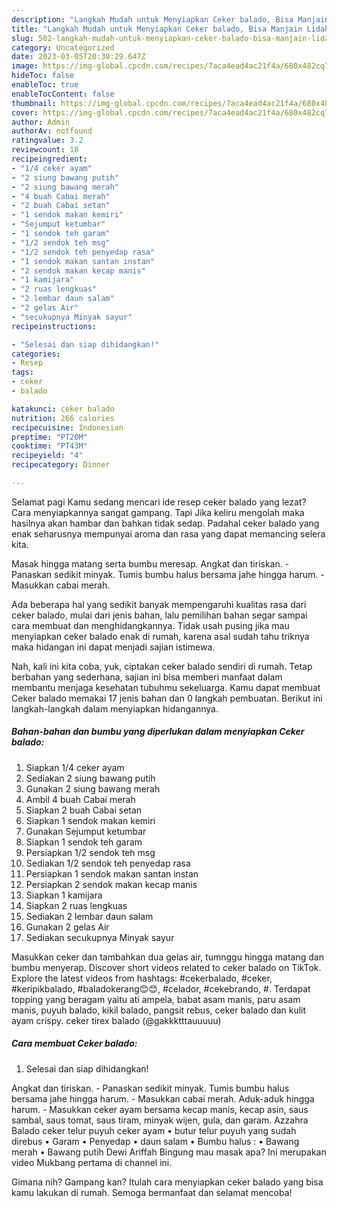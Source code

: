 ```yaml
---
description: "Langkah Mudah untuk Menyiapkan Ceker balado, Bisa Manjain Lidah"
title: "Langkah Mudah untuk Menyiapkan Ceker balado, Bisa Manjain Lidah"
slug: 502-langkah-mudah-untuk-menyiapkan-ceker-balado-bisa-manjain-lidah
category: Uncategorized
date: 2023-03-05T20:30:29.647Z
image: https://img-global.cpcdn.com/recipes/7aca4ead4ac21f4a/680x482cq70/ceker-balado-foto-resep-utama.jpg
hideToc: false
enableToc: true
enableTocContent: false
thumbnail: https://img-global.cpcdn.com/recipes/7aca4ead4ac21f4a/680x482cq70/ceker-balado-foto-resep-utama.jpg
cover: https://img-global.cpcdn.com/recipes/7aca4ead4ac21f4a/680x482cq70/ceker-balado-foto-resep-utama.jpg
author: Admin
authorAv: notfound
ratingvalue: 3.2
reviewcount: 18
recipeingredient:
- "1/4 ceker ayam"
- "2 siung bawang putih"
- "2 siung bawang merah"
- "4 buah Cabai merah"
- "2 buah Cabai setan"
- "1 sendok makan kemiri"
- "Sejumput ketumbar"
- "1 sendok teh garam"
- "1/2 sendok teh msg"
- "1/2 sendok teh penyedap rasa"
- "1 sendok makan santan instan"
- "2 sendok makan kecap manis"
- "1 kamijara"
- "2 ruas lengkuas"
- "2 lembar daun salam"
- "2 gelas Air"
- "secukupnya Minyak sayur"
recipeinstructions:

- "Selesai dan siap dihidangkan!"
categories:
- Resep
tags:
- ceker
- balado

katakunci: ceker balado 
nutrition: 266 calories
recipecuisine: Indonesian
preptime: "PT20M"
cooktime: "PT43M"
recipeyield: "4"
recipecategory: Dinner

---
```



Selamat pagi Kamu sedang mencari ide resep ceker balado yang lezat? Cara menyiapkannya sangat gampang. Tapi Jika keliru mengolah maka hasilnya akan hambar dan bahkan tidak sedap. Padahal ceker balado yang enak seharusnya mempunyai aroma dan rasa yang dapat memancing selera kita.


Masak hingga matang serta bumbu meresap. Angkat dan tiriskan. - Panaskan sedikit minyak. Tumis bumbu halus bersama jahe hingga harum. - Masukkan cabai merah.

Ada beberapa hal yang sedikit banyak mempengaruhi kualitas rasa dari ceker balado, mulai dari jenis bahan, lalu pemilihan bahan segar sampai cara membuat dan menghidangkannya. Tidak usah pusing jika mau menyiapkan ceker balado enak di rumah, karena asal sudah tahu triknya maka hidangan ini dapat menjadi sajian istimewa.


Nah, kali ini kita coba, yuk, ciptakan ceker balado sendiri di rumah. Tetap berbahan yang sederhana, sajian ini bisa memberi manfaat dalam membantu menjaga kesehatan tubuhmu sekeluarga. Kamu dapat membuat Ceker balado memakai 17 jenis bahan dan 0 langkah pembuatan. Berikut ini langkah-langkah dalam menyiapkan hidangannya.

<!--inarticleads1-->

##### Bahan-bahan dan bumbu yang diperlukan dalam menyiapkan Ceker balado:

1. Siapkan 1/4 ceker ayam
1. Sediakan 2 siung bawang putih
1. Gunakan 2 siung bawang merah
1. Ambil 4 buah Cabai merah
1. Siapkan 2 buah Cabai setan
1. Siapkan 1 sendok makan kemiri
1. Gunakan Sejumput ketumbar
1. Siapkan 1 sendok teh garam
1. Persiapkan 1/2 sendok teh msg
1. Sediakan 1/2 sendok teh penyedap rasa
1. Persiapkan 1 sendok makan santan instan
1. Persiapkan 2 sendok makan kecap manis
1. Siapkan 1 kamijara
1. Siapkan 2 ruas lengkuas
1. Sediakan 2 lembar daun salam
1. Gunakan 2 gelas Air
1. Sediakan secukupnya Minyak sayur


Masukkan ceker dan tambahkan dua gelas air, tumnggu hingga matang dan bumbu menyerap. Discover short videos related to ceker balado on TikTok. Explore the latest videos from hashtags: #cekerbalado, #ceker, #keripikbalado, #baladokerang😊😊, #celador, #cekebrando, #. Terdapat topping yang beragam yaitu ati ampela, babat asam manis, paru asam manis, puyuh balado, kikil balado, pangsit rebus, ceker balado dan kulit ayam crispy. ceker tirex balado (@gakkktttauuuuu) 

<!--inarticleads2-->

##### Cara membuat Ceker balado:


1. Selesai dan siap dihidangkan!

Angkat dan tiriskan. - Panaskan sedikit minyak. Tumis bumbu halus bersama jahe hingga harum. - Masukkan cabai merah. Aduk-aduk hingga harum. - Masukkan ceker ayam bersama kecap manis, kecap asin, saus sambal, saus tomat, saus tiram, minyak wijen, gula, dan garam. Azzahra Balado ceker telur puyuh ceker ayam • butur telur puyuh yang sudah direbus • Garam • Penyedap • daun salam • Bumbu halus : • Bawang merah • Bawang putih Dewi Ariffah Bingung mau masak apa? Ini merupakan video Mukbang pertama di channel ini. 

Gimana nih? Gampang kan? Itulah cara menyiapkan ceker balado yang bisa kamu lakukan di rumah. Semoga bermanfaat dan selamat mencoba!

